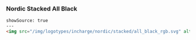 ### Nordic Stacked All Black

```html
showSource: true
---
<img src="/img/logotypes/incharge/nordic/stacked/all_black_rgb.svg" alt="incharge_nordic_stacked_all_black_rgb" />
```
